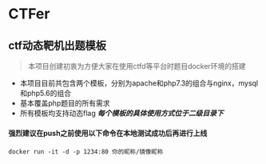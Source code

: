 # CTFer
## ctf动态靶机出题模板

> 本项目创建初衷为方便大家在使用ctfd等平台时题目docker环境的搭建

- 本项目目前共包含两个模板，分别为apache和php7.3的组合与nginx，mysql和php5.6的组合
- 基本覆盖php题目的所有需求
- 所有模板均支持动态flag
***每个模板的具体使用方式位于二级目录下***
#### 强烈建议在push之前使用以下命令在本地测试成功后再进行上线
```
docker run -it -d -p 1234:80 你的昵称/镜像昵称 
```
